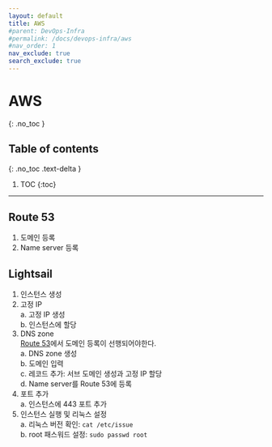 ```yaml
---
layout: default
title: AWS
#parent: DevOps·Infra
#permalink: /docs/devops-infra/aws
#nav_order: 1
nav_exclude: true
search_exclude: true
---
```


# AWS
{: .no_toc }

## Table of contents
{: .no_toc .text-delta }

1. TOC
{:toc}

---

## Route 53
1. 도메인 등록
2. Name server 등록

## Lightsail
1. 인스턴스 생성
2. 고정 IP  
  a. 고정 IP 생성  
  b. 인스턴스에 할당
3. DNS zone  
  [Route 53](#route-53)에서 도메인 등록이 선행되어야한다.  
  a. DNS zone 생성  
  b. 도메인 입력  
  c. 레코드 추가: 서브 도메인 생성과 고정 IP 할당  
  d. Name server를 Route 53에 등록
4. 포트 추가  
  a. 인스턴스에 443 포트 추가
5. 인스턴스 실행 및 리눅스 설정  
  a. 리눅스 버전 확인: `cat /etc/issue`  
  b. root 패스워드 설정: `sudo passwd root`
